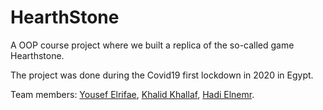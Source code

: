 # HearthStone

A OOP course project where we built a replica of the so-called game Hearthstone.

The project was done during the Covid19 first lockdown in 2020 in Egypt.

Team members: [Yousef Elrifae](https://github.com/YousefAH), [Khalid Khallaf](https://github.com/khaledkhallaf), [Hadi Elnemr](https://github.com/HadiElnemr).
